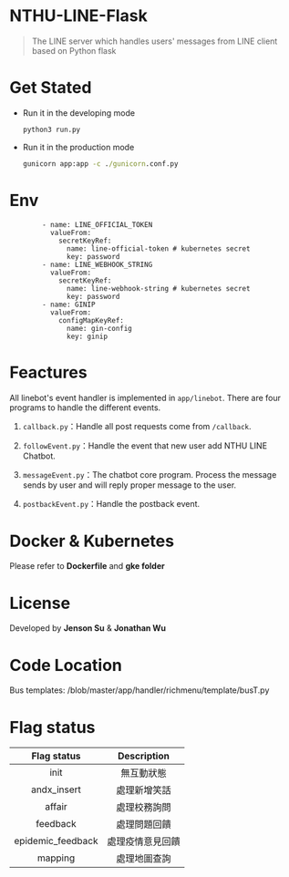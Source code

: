 # NTHU-LINE-Flask

> The LINE server which handles users' messages from LINE client based on Python flask



# Get Stated

* Run it in the developing mode

  ~~~cmd
  python3 run.py
  ~~~

* Run it in the production mode

  ~~~cmd
  gunicorn app:app -c ./gunicorn.conf.py
  ~~~

# Env
            - name: LINE_OFFICIAL_TOKEN 
              valueFrom: 
                secretKeyRef:
                  name: line-official-token # kubernetes secret
                  key: password
            - name: LINE_WEBHOOK_STRING 
              valueFrom: 
                secretKeyRef:
                  name: line-webhook-string # kubernetes secret
                  key: password
            - name: GINIP
              valueFrom:
                configMapKeyRef:
                  name: gin-config
                  key: ginip


# Feactures

All linebot's event handler is implemented in  `app/linebot`. There are four programs to handle the different events.

1. `callback.py`：Handle all post requests come from `/callback`.
2. `followEvent.py`：Handle the event that new user add NTHU LINE Chatbot.
3. `messageEvent.py`：The chatbot core program. Process the message sends by user and will reply proper message to the user.

4. `postbackEvent.py`：Handle the postback event.



# Docker & Kubernetes

Please refer to **Dockerfile** and **gke folder**



# License

Developed by **Jenson Su** & **Jonathan Wu**

# Code Location
Bus templates:
/blob/master/app/handler/richmenu/template/busT.py

# Flag status

|    Flag status    |   Description    |
| :---------------: | :--------------: |
|       init        |    無互動狀態    |
|    andx_insert    |   處理新增笑話   |
|      affair       |   處理校務詢問   |
|     feedback      |   處理問題回饋   |
| epidemic_feedback | 處理疫情意見回饋 |
|      mapping      |   處理地圖查詢   |
